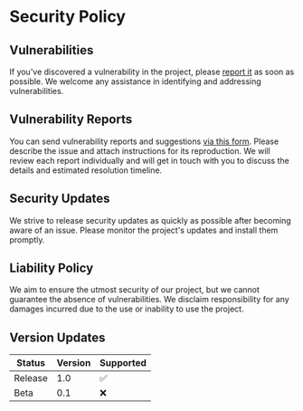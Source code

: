 # Security Policy

## Vulnerabilities

If you've discovered a vulnerability in the project, please [report it](https://github.com/TegroTON/TON-token-purchase-script/issues/new/choose) as soon as possible. We welcome any assistance in identifying and addressing vulnerabilities.

## Vulnerability Reports

You can send vulnerability reports and suggestions [via this form](https://github.com/TegroTON/TON-token-purchase-script/issues/new/choose). Please describe the issue and attach instructions for its reproduction. We will review each report individually and will get in touch with you to discuss the details and estimated resolution timeline.

## Security Updates

We strive to release security updates as quickly as possible after becoming aware of an issue. Please monitor the project's updates and install them promptly.

## Liability Policy

We aim to ensure the utmost security of our project, but we cannot guarantee the absence of vulnerabilities. We disclaim responsibility for any damages incurred due to the use or inability to use the project.

## Version Updates

| Status   | Version | Supported          |
| -------- | ------- | ------------------ |
| Release  |  1.0    | :white_check_mark: |
| Beta     |  0.1    | :x:                |
